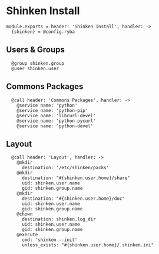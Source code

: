 
# Shinken Install

    module.exports = header: 'Shinken Install', handler: ->
      {shinken} = @config.ryba

## Users & Groups

      @group shinken.group
      @user shinken.user

## Commons Packages

      @call header: 'Commons Packages', handler: ->
        @service name: 'python'
        @service name: 'python-pip'
        @service name: 'libcurl-devel'
        @service name: 'python-pycurl'
        @service name: 'python-devel'

## Layout

      @call header: 'Layout', handler: ->
        @mkdir
          destination: '/etc/shinken/packs'
        @mkdir
          destination: "#{shinken.user.home}/share"
          uid: shinken.user.name
          gid: shinken.group.name
        @mkdir
          destination: "#{shinken.user.home}/doc"
          uid: shinken.user.name
          gid: shinken.group.name
        @chown
          destination: shinken.log_dir
          uid: shinken.user.name
          gid: shinken.group.name
        @execute
          cmd: 'shinken --init'
          unless_exists: "#{shinken.user.home}/.shinken.ini"
